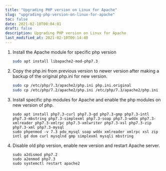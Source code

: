 ```yaml
---
title: "Upgrading PHP version on Linux for Apache"
slug: "upgrading-php-version-on-linux-for-apache"
toc: false
date: 2021-02-10T00:04:01
draft: false
description: Upgrading PHP version on Linux for Apache
last_modified_at: 2021-02-10T00:14:40
---
```


1.  Install the Apache module for specific php version

    ```bash
	sudo apt install libapache2-mod-php7.3
	```
	
2.  Copy the php.ini from previous version to newer version after making
    a backup of the original php.ini for new version.

	```bash
	sudo cp /etc/php/7.3/apache2/php.ini php.ini.original
	sudo cp /etc/php/7.2/apache2/php.ini /etc/php/7.3/apache2/php.ini
	```

3.  Install specific php modules for Apache and enable the php modules
    on new version of php.

	```
	sudo apt install php7.3-curl php7.3-gd php7.3-gmp php7.3-intl php7.3-mbstring php7.3-simplexml php7.3-soap php7.3-wddx php7.3-xmlreader php7.3-xmlrpc php7.3-xmlwriter php7.3-xsl php7.3-zip php7.3-xml php7.3-mysql
	sudo phpenmod -v 7.3 pdo_mysql soap wddx xmlreader xmlrpc xsl zip intl gd dom curl mysqlnd gmp simplexml mysqli mbstring
	```

4.  Disable old php version, enable new version and restart Apache
    server.

	```
	sudo a2dismod php7.2
	sudo a2enmod php7.3
	sudo systemctl restart apache2
	```
